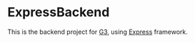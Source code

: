 # ExpressBackend

This is the backend project for [G3](https://github.com/Xtra-Computing/G3), using [Express](https://expressjs.com/) framework.
